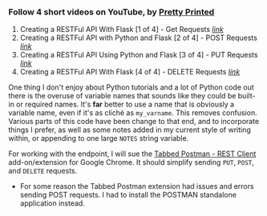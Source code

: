 ### Follow 4 short videos on YouTube, by [Pretty Printed](https://www.youtube.com/channel/UC-QDfvrRIDB6F0bIO4I4HkQ/videos)

1. Creating a RESTFul API With Flask [1 of 4] - Get Requests [_link_](https://www.youtube.com/watch?v=CjYKrbq8BCw)
2. Creating a RESTFul API with Python and Flask [2 of 4] - POST Requests [_link_](https://www.youtube.com/watch?v=qH--M56OsUg)
3. Creating a RESTFul API Using Python and Flask [3 of 4] - PUT Requests [_link_](https://www.youtube.com/watch?v=2gunLuqHvc8)
4. Creating a RESTFul API With Flask [4 of 4] - DELETE Requests [_link_](<https://www.youtube.com/watch?v=I64c1L_Zl2Y>)



One thing I don't enjoy about Python tutorials and a lot of Python code out there is the overuse of variable names that sounds like they could be built-in or required names. It's __far__ better to use a name that is obviously a variable name, even if it's as cliché as `my_varname`. This removes confusion. Various parts of this code have been change to that end, and to incorporate things I prefer, as well as some notes added in my current style of writing within, or appending to one large `NOTES` string variable.



For working with the endpoint, I will sue the [Tabbed Postman - REST Client](<https://chrome.google.com/webstore/detail/tabbed-postman-rest-clien/coohjcphdfgbiolnekdpbcijmhambjff/related?hl=en-US>) add-on/extension for Google Chrome. It should simplify sending `PUT`, `POST`, and `DELETE` requests.

- For some reason the Tabbed Postman extension had issues and errors sending  POST requests. I had to install the POSTMAN standalone application instead.